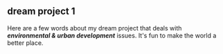 ## dream project 1
Here are a few words about my dream project that deals with **_environmental & urban development_** issues. It's fun to make the world a better place.
